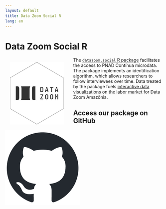 ```yaml
---
layout: default
title: Data Zoom Social R
lang: en
---
```


# Data Zoom Social R

<img src="/assets/img/hex_dz_outline.png" alt="Data Zoom Social R" style="float: left; margin: 15px 30px 15px 15px; height: 200px;">

The [`datazoom.social` R package](https://github.com/datazoompuc/datazoom.social) facilitates the access to PNAD Contínua microdata. The package implements an identification algorithm, which allows researchers to follow interviewees over time. Data treated by the package fuels [interactive data visualizations on the labor market](https://datazoomamazonia.com.br/visualizacoes/mercado-de-trabalho/) for Data Zoom Amazônia.

<div class="logo-container-small">
    <h2> Access our package on GitHub </h2>
    <a href="https://github.com/datazoompuc/datazoom.social">
        <img src="/assets/img/github-mark.png" alt="GitHub">
    </a>
</div>